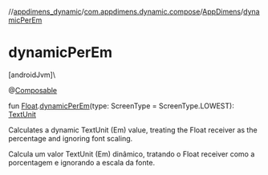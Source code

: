 //[appdimens_dynamic](../../../README.md)/[com.appdimens.dynamic.compose](../README.md)/[AppDimens](README.md)/[dynamicPerEm](dynamic-per-em.md)

# dynamicPerEm

[androidJvm]\

@[Composable](https://developer.android.com/reference/kotlin/androidx/compose/runtime/Composable.html)

fun [Float](https://kotlinlang.org/api/core/kotlin-stdlib/kotlin/-float/index.html).[dynamicPerEm](dynamic-per-em.md)(type: ScreenType = ScreenType.LOWEST): [TextUnit](https://developer.android.com/reference/kotlin/androidx/compose/ui/unit/TextUnit.html)

Calculates a dynamic TextUnit (Em) value, treating the Float receiver as the percentage and ignoring font scaling.

Calcula um valor TextUnit (Em) dinâmico, tratando o Float receiver como a porcentagem e ignorando a escala da fonte.